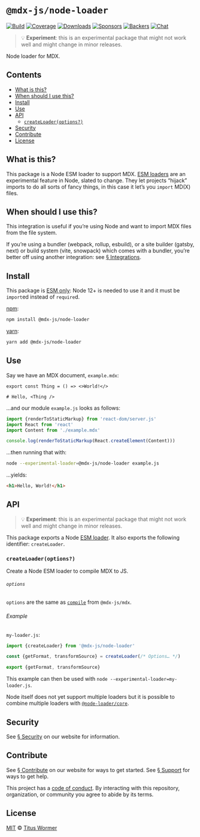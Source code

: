 # `@mdx-js/node-loader`

[![Build][build-badge]][build]
[![Coverage][coverage-badge]][coverage]
[![Downloads][downloads-badge]][downloads]
[![Sponsors][sponsors-badge]][collective]
[![Backers][backers-badge]][collective]
[![Chat][chat-badge]][chat]

> 💡 **Experiment**: this is an experimental package that might not work
> well and might change in minor releases.

Node loader for MDX.

## Contents

*   [What is this?](#what-is-this)
*   [When should I use this?](#when-should-i-use-this)
*   [Install](#install)
*   [Use](#use)
*   [API](#api)
    *   [`createLoader(options?)`](#createloaderoptions)
*   [Security](#security)
*   [Contribute](#contribute)
*   [License](#license)

## What is this?

This package is a Node ESM loader to support MDX.
[ESM loaders][loader] are an experimental feature in Node, slated to change.
They let projects “hijack” imports to do all sorts of fancy things, in this
case it let’s you `import` MD(X) files.

## When should I use this?

This integration is useful if you’re using Node and want to import MDX files
from the file system.

If you’re using a bundler (webpack, rollup, esbuild), or a site builder (gatsby,
next) or build system (vite, snowpack) which comes with a bundler, you’re better
off using another integration: see [§ Integrations](#).

## Install

This package is [ESM only](https://gist.github.com/sindresorhus/a39789f98801d908bbc7ff3ecc99d99c):
Node 12+ is needed to use it and it must be `import`ed instead of `require`d.

[npm][]:

```sh
npm install @mdx-js/node-loader
```

[yarn][]:

```sh
yarn add @mdx-js/node-loader
```

## Use

Say we have an MDX document, `example.mdx`:

```mdx
export const Thing = () => <>World!</>

# Hello, <Thing />
```

…and our module `example.js` looks as follows:

```js
import {renderToStaticMarkup} from 'react-dom/server.js'
import React from 'react'
import Content from './example.mdx'

console.log(renderToStaticMarkup(React.createElement(Content)))
```

…then running that with:

```sh
node --experimental-loader=@mdx-js/node-loader example.js
```

…yields:

```html
<h1>Hello, World!</h1>
```

## API

> 💡 **Experiment**: this is an experimental package that might not work
> well and might change in minor releases.

This package exports a Node [ESM loader][loader].
It also exports the following identifier: `createLoader`.

### `createLoader(options?)`

Create a Node ESM loader to compile MDX to JS.

###### `options`

`options` are the same as [`compile`](#) from `@mdx-js/mdx`.

###### Example

`my-loader.js`:

```js
import {createLoader} from '@mdx-js/node-loader'

const {getFormat, transformSource} = createLoader(/* Options… */)

export {getFormat, transformSource}
```

This example can then be used with `node --experimental-loader=my-loader.js`.

Node itself does not yet support multiple loaders but it is possible to combine
multiple loaders with
[`@node-loader/core`](https://github.com/node-loader/node-loader-core).

## Security

See [§ Security](#) on our website for information.

## Contribute

See [§ Contribute][contribute] on our website for ways to get started.
See [§ Support][support] for ways to get help.

This project has a [code of conduct][coc].
By interacting with this repository, organization, or community you agree to
abide by its terms.

## License

[MIT][] © [Titus Wormer][author]

[build-badge]: https://github.com/mdx-js/mdx/workflows/main/badge.svg

[build]: https://github.com/mdx-js/mdx/actions

[coverage-badge]: https://img.shields.io/codecov/c/github/mdx-js/mdx/main.svg

[coverage]: https://codecov.io/github/mdx-js/mdx

[downloads-badge]: https://img.shields.io/npm/dm/@mdx-js/node-loader.svg

[downloads]: https://www.npmjs.com/package/@mdx-js/node-loader

[sponsors-badge]: https://opencollective.com/unified/sponsors/badge.svg

[backers-badge]: https://opencollective.com/unified/backers/badge.svg

[collective]: https://opencollective.com/unified

[chat-badge]: https://img.shields.io/badge/chat-discussions-success.svg

[chat]: https://github.com/mdx-js/mdx/discussions

[npm]: https://docs.npjs.com/cli/install

[yarn]: https://classic.yarnpkg.com/docs/cli/add/

[contribute]: https://v2.mdxjs.com/contributing/

[support]: https://v2.mdxjs.com/support/

[coc]: https://github.com/mdx-js/.github/blob/master/code-of-conduct.md

[mit]: license

[author]: https://wooorm.com

[loader]: https://nodejs.org/api/esm.html#esm_loaders
